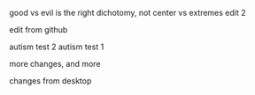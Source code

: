 good vs evil is the right dichotomy, not center vs extremes
edit 2

edit from github


autism test 2
autism test 1

more changes, and more

changes from desktop
